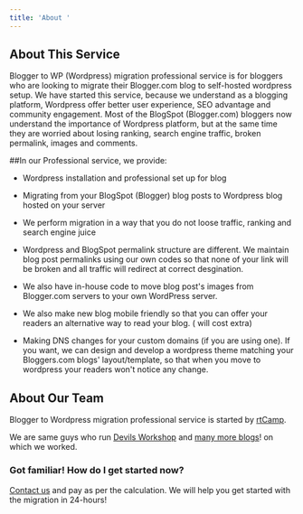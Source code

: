 ```yaml
---
title: 'About '
---
```


## About This Service


Blogger to WP (Wordpress) migration professional service is for bloggers who are looking to migrate their Blogger.com blog to self-hosted wordpress setup. We have started this service, because we understand as a blogging platform, Wordpress offer better user experience, SEO advantage and community engagement. Most of the BlogSpot (Blogger.com) bloggers now understand the importance of Wordpress platform, but at the same time they are worried about losing ranking, search engine traffic, broken permalink, images and comments.

##In our Professional service, we provide:



	
  * Wordpress installation and professional set up for blog

	
  * Migrating from your BlogSpot (Blogger) blog posts to Wordpress blog hosted on your server

	
  * We perform migration in a way that you do not loose traffic, ranking and search engine juice

	
  * Wordpress and BlogSpot permalink structure are different. We maintain blog post permalinks using our own codes so that none of your link will be broken and all traffic will redirect at correct desgination. 

	
  * We also have in-house code to move blog post's images from Blogger.com servers to your own WordPress server.

	
  * We also make new blog mobile friendly so that you can offer your readers an alternative way to read your blog. ( will cost extra)

  * Making DNS changes for your custom domains (if you are using one). If you want, we can design and develop a wordpress theme matching your Bloggers.com blogs' layout/template, so that when you move to wordpress your readers won't notice any change.




## About Our Team


Blogger to Wordpress migration professional service is started by [rtCamp](https://rtcamp.com/).

We are same guys who run [Devils Workshop](http://devilsworkshop.org/) and [many more blogs](https://rtcamp.com/portfolio/category/blogger-to-wordpress/)! on which we worked.


### Got familiar! How do I get started now?


[Contact us](https://rtcamp.com/blogger-to-wordpress/#b2w-contact) and pay as per the calculation. We will help you get started with the migration in 24-hours!
